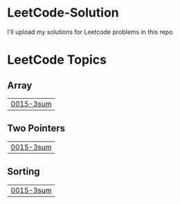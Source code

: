 # LeetCode-Solution
I'll upload my solutions for Leetcode problems in this repo

<!---LeetCode Topics Start-->
# LeetCode Topics
## Array
|  |
| ------- |
| [0015-3sum](https://github.com/khizar457/LeetCode-Solution/tree/master/0015-3sum) |
## Two Pointers
|  |
| ------- |
| [0015-3sum](https://github.com/khizar457/LeetCode-Solution/tree/master/0015-3sum) |
## Sorting
|  |
| ------- |
| [0015-3sum](https://github.com/khizar457/LeetCode-Solution/tree/master/0015-3sum) |
<!---LeetCode Topics End-->